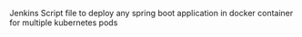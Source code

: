 Jenkins Script file to deploy any spring boot application in docker container for multiple kubernetes pods
